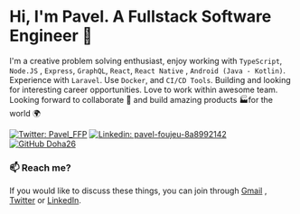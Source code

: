 # Hi, I'm Pavel. A Fullstack Software Engineer 🚀
I'm a creative problem solving enthusiast, enjoy working with  `TypeScript`, `Node.JS` , `Express`, `GraphQL`, `React`, `React Native` , `Android (Java - Kotlin)`. Experience with `Laravel`.
Use `Docker`, and `CI/CD Tools`.
Building and looking for interesting career opportunities. Love to work within awesome team.
Looking forward to collaborate 🤝 and build amazing products 🏭for the world 🌍

 [![Twitter: Pavel_FFP](https://img.shields.io/twitter/follow/Pavel_FFP?style=social)](https://twitter.com/Pavel_FFP)
   [![Linkedin: pavel-foujeu-8a8992142](https://img.shields.io/badge/-Pavel%20Foujeu%20-blue?style=flat-square&logo=Linkedin&logoColor=white&link=https://www.linkedin.com/in/pavel-foujeu-8a8992142/)](https://www.linkedin.com/in/pavel-foujeu-8a8992142/)
   [![GitHub Doha26](https://img.shields.io/github/followers/Doha26?label=follow&style=social)](https://github.com/Doha26)

### 📫 Reach me?
If you would like to discuss these things, you can join through [Gmail](mailto:foujeupavel@gmail.com) , [Twitter](https://twitter.com/Pavel_FFP) or [LinkedIn](https://www.linkedin.com/in/pavel-foujeu-8a8992142/).
